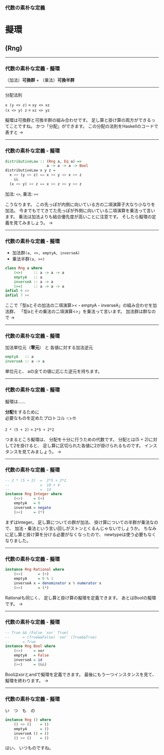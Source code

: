 ### 代数の素朴な定義
# 擬環
## (Rng)

- - - - -

### 代数の素朴な定義 - 擬環

（加法）**可換群** + （乗法）**可換半群**

- - -

分配法則

`x (y <> z)` = `xy <> xz`  
`(x <> y) z` = `xz <> yz`

<aside class="notes">
擬環は可換群と可換半群の組み合わせです。
足し算と掛け算の両方ができるってことですね。  
かつ「分配」ができます。
この分配の法則をHaskellのコードで表すと ->
</aside>

- - - - -

### 代数の素朴な定義 - 擬環

```haskell
distributiveLaw :: (Rng a, Eq a) =>
                   a -> a -> a -> Bool
distributiveLaw x y z =
  x >< (y <> z) == x >< y <> x >< z
    &&
  (x <> y) >< z == x >< z <> y >< z
```

加法: `<>`, 乗法: `><`

<aside class="notes">
こうなります。  
この先っぽが内側に向いている方の二項演算子大なり小なりを加法。
今までもでてきてた先っぽが外側に向いている二項演算を乗法って言います。
乗法は加法よりも結合優先度が高いことに注意です。  
そしたら擬環の定義を見てみましょう。
->
</aside>

- - - - -

### 代数の素朴な定義 - 擬環

- 加法群`(a, <>, emptyA, inverseA)`
- 乗法半群`(a, ><)`

```haskell
class Rng a where
    (<>)     :: a -> a -> a
    emptyA   :: a
    inverseA :: a -> a
    (><)     :: a -> a -> a
infixl 6 <>
infixl 7 ><
```

<aside class="notes">
ここで「型aとその加法の二項演算><・emptyA・inverseA」の組み合わせを加法群、
「型aとその乗法の二項演算<>」を乗法って言います。  
加法群は群なので ->
</aside>

- - - - -

### 代数の素朴な定義 - 擬環

加法単位元（**零元**） と 各値に対する加法逆元

```hs
emptyA   :: a
inverseA :: a -> a
```

<aside class="notes">
単位元と、
aの全ての値に応じた逆元を持ちます。
</aside>

- - - - -

### 代数の素朴な定義 - 擬環

擬環は……

**分配**をするために  
必要なものを定めたプロトコル :point_left: 🤓

`2 * (5 + 2)` = `2*5 + 2*2`

<aside class="notes">
つまるところ擬環は、
分配を十分に行うための代数です。  
分配とは(5 + 2)に対して2を掛けると、
足し算に区切られた各値に2が掛けられるものです。  
インスタンスを見てみましょう。
->
</aside>

- - - - -

### 代数の素朴な定義 - 擬環

```haskell
-- 2 * (5 + 2)  =  2*5 + 2*2
--              =  10 + 4
--              =  14
instance Rng Integer where
    (<>)     = (+)
    emptyA   = 0
    inverseA = negate
    (><)     = (*)
```

<aside class="notes">
まずはInteger。  
足し算についての群が加法、
掛け算についての半群が乗法なので、
加法・乗法という言い回しがストンとくるんじゃないでしょうか。  
ちなみに足し算と掛け算を分ける必要がなくなったので、
newtypeは使う必要もなくなりました。
</aside>

- - - - -

### 代数の素朴な定義 - 擬環

```haskell
instance Rng Rational where
    (<>)       = (+)
    emptyA     = 0 % 1
    inverseA x = denominator x % numerator x
    (><)       = (*)
```

<aside class="notes">
Rationalも同じく、
足し算と掛け算の擬環を定義できます。
あとはBoolの擬環です。
->
</aside>

- - - - -

### 代数の素朴な定義 - 擬環

```haskell
-- True && (False `xor` True)
--      = (True&&False) `xor` (True&&True)
--      = True
instance Rng Bool where
    (<>)     = xor
    emptyA   = False
    inverseA = id
    (><)     = (&&)
```

<!--

```haskell
xor :: Bool -> Bool -> Bool
xor True False = True
xor False True = True
xor _ _ = False
```

-->

<aside class="notes">
Boolはxorとandで擬環を定義できます。  
最後にもう一つインスタンスを見て、
擬環を終わります。
->
</aside>

- - - - -

### 代数の素朴な定義 - 擬環

い　つ　も　の

```haskell
instance Rng () where
    () <> ()    = ()
    emptyA      = ()
    inverseA () = ()
    () >< ()    = ()
```

<aside class="notes">
はい、
いつものですね。
</aside>
